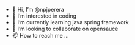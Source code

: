 - 👋 Hi, I’m @npjperera
- 👀 I’m interested in coding
- 🌱 I’m currently learning java spring framework
- 💞️ I’m looking to collaborate on  opensauce
- 📫 How to reach me ...

<!---
npjperera/npjperera is a ✨ special ✨ repository because its `README.md` (this file) appears on your GitHub profile.
You can click the Preview link to take a look at your changes.
--->
